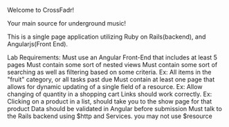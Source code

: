 Welcome to CrossFadr!


Your main source for underground music!

This is a single page application utilizing Ruby on Rails(backend), and Angularjs(Front
End).




Lab Requirements:
Must use an Angular Front-End that includes at least 5 pages
Must contain some sort of nested views
Must contain some sort of searching as well as filtering based on some criteria. Ex: All items in the "fruit" category, or all tasks past due
Must contain at least one page that allows for dynamic updating of a single field of a resource. Ex: Allow changing of quantity in a shopping cart
Links should work correctly. Ex: Clicking on a product in a list, should take you to the show page for that product
Data should be validated in Angular before submission
Must talk to the Rails backend using $http and Services. you may not use $resource
 
